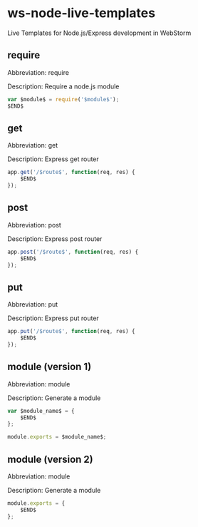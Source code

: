 # ws-node-live-templates
Live Templates for Node.js/Express development in WebStorm

require
---
Abbreviation: require

Description: Require a node.js module

```js
var $module$ = require('$module$');
$END$
```

get
---
Abbreviation: get

Description: Express get router

```js
app.get('/$route$', function(req, res) {
    $END$
});
```

post
---
Abbreviation: post

Description: Express post router

```js
app.post('/$route$', function(req, res) {
    $END$
});
```

put
---
Abbreviation: put

Description: Express put router

```js
app.put('/$route$', function(req, res) {
    $END$
});
```

module (version 1)
---
Abbreviation: module

Description: Generate a module

```js
var $module_name$ = {
    $END$
};

module.exports = $module_name$;
```

module (version 2)
---
Abbreviation: module

Description: Generate a module

```js
module.exports = {
    $END$
};
```

